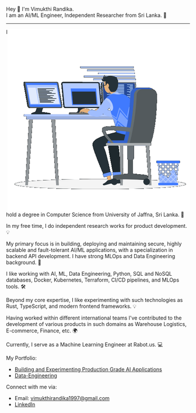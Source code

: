 Hey 👋 I'm Vimukthi Randika. <br>
I am an AI/ML Engineer, Independent Researcher from Sri Lanka. 📍

____________________________________________________________________

<img align="right" alt="" src="./229223263-cf2e4b07-2615-4f87-9c38-e37600f8381a.gif" width="500">

I hold a degree in Computer Science from University of Jaffna, Sri Lanka. 👋

In my free time, I do independent research works for product development. 💡

My primary focus is in building, deploying and maintaining secure, highly scalable and fault-tolerant AI/ML applications, with a specialization in backend API development. I have strong MLOps and Data Engineering background. 🚀

I like working with AI, ML, Data Engineering, Python, SQL and NoSQL databases, Docker, Kubernetes, Terraform, CI/CD pipelines, and MLOps tools. 🛠️

Beyond my core expertise, I like experimenting with such technologies as Rust, TypeScript, and modern frontend frameworks. 💡

Having worked within different international teams I've contributed to the development of various products in such domains as Warehouse Logistics, E-commerce, Finance, etc. 🌍

Currently, I serve as a Machine Learning Engineer at Rabot.us. 💻

My Portfolio:

- [Building and Experimenting Production Grade AI Applications](https://github.com/VimukthiRandika1997/AI-development)
- [Data-Engineering](https://github.com/VimukthiRandika1997/Data-Engineering)

Connect with me via:

- Email: vimukthirandika1997@gmail.com
- [LinkedIn](https://www.linkedin.com/in/vimukthi-randika/)
